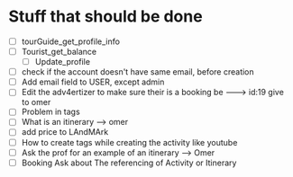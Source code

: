 # Stuff that should be done

- [ ] tourGuide_get_profile_info
- [ ] Tourist_get_balance
  - [ ] Update_profile
- [ ] check if the account doesn't have same email, before creation
- [ ] Add email field to USER, except admin
- [ ] Edit the adv4ertizer to make sure their is a booking be ---> id:19 give to omer
- [ ] Problem in tags
- [ ] What is an itinerary --> omer
- [ ] add price to LAndMArk
- [ ] How to create tags while creating the activity like youtube
- [ ] Ask the prof for an example of an itinerary --> Omer
- [ ] Booking Ask about The referencing of Activity or Itinerary